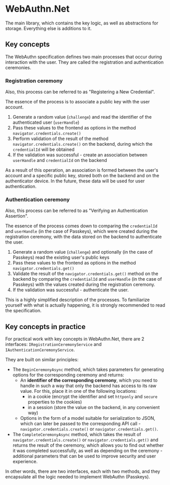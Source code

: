 ﻿# WebAuthn.Net

The main library, which contains the key logic, as well as abstractions for storage. Everything else is additions to it.

## Key concepts

The WebAuthn specification defines two main processes that occur during interaction with the user. They are called the registration and authentication ceremonies.

### Registration ceremony

Also, this process can be referred to as "Registering a New Credential".

The essence of the process is to associate a public key with the user account.

1. Generate a random value (`challenge`) and read the identifier of the authenticated user (`userHandle`)
2. Pass these values to the frontend as options in the method `navigator.credentials.create()`
3. Perform validation of the result of the method `navigator.credentials.create()` on the backend, during which the `credentialId` will be obtained
4. If the validation was successful - create an association between `userHandle` and `credentialId` on the backend

As a result of this operation, an association is formed between the user's account and a specific public key, stored both on the backend and on the authenticator device. In the future, these data will be used for user authentication.

### Authentication ceremony

Also, this process can be referred to as "Verifying an Authentication Assertion".

The essence of the process comes down to comparing the `credentialId` and `userHandle` (in the case of Passkeys), which were created during the registration ceremony, with the data stored on the backend to authenticate the user.

1. Generate a random value (`challenge`) and optionally (in the case of Passkeys) read the existing user's public keys
2. Pass these values to the frontend as options in the method `navigator.credentials.get()`
3. Validate the result of the `navigator.credentials.get()` method on the backend by comparing the `credentialId` and `userHandle` (in the case of Passkeys) with the values created during the registration ceremony.
4. If the validation was successful - authenticate the user.

This is a highly simplified description of the processes. To familiarize yourself with what is actually happening, it is strongly recommended to read the specification.

## Key concepts in practice

For practical work with key concepts in WebAuthn.Net, there are 2 interfaces: `IRegistrationCeremonyService` and `IAuthenticationCeremonyService`.

They are built on similar principles:

- The `BeginCeremonyAsync` method, which takes parameters for generating options for the corresponding ceremony and returns:
    - An **identifier of the corresponding ceremony**, which you need to handle in such a way that only the backend has access to its raw value. For this, place it in one of the following locations:
        - in a cookie (encrypt the identifier and set `httponly` and `secure` properties to the cookies)
        - in a session (store the value on the backend, in any convenient way)
    - Options in the form of a model suitable for serialization to JSON, which can later be passed to the corresponding API call - `navigator.credentials.create()` or `navigator.credentials.get()`.
- The `CompleteCeremonyAsync` method, which takes the result of `navigator.credentials.create()` or `navigator.credentials.get()` and returns the result of the ceremony, which allows you to find out whether it was completed successfully, as well as depending on the ceremony - additional parameters that can be used to improve security and user experience.

In other words, there are two interfaces, each with two methods, and they encapsulate all the logic needed to implement WebAuthn (Passkeys).
